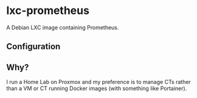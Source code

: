 # lxc-prometheus

A Debian LXC image containing Prometheus.

## Configuration


## Why?

I run a Home Lab on Proxmox and my preference is to manage CTs rather than a VM or CT running Docker images (with something like Portainer).
